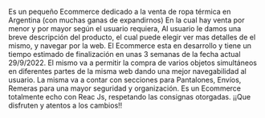 Es un pequeño Ecommerce dedicado a la venta de ropa térmica en Argentina (con muchas ganas de expandirnos) En la cual hay venta por menor y por mayor según el usuario requiera, Al usuario le damos una breve descripción del producto, el cual puede elegir ver mas detalles de el mismo, y navegar por la web. El Ecommerce esta en desarrollo y tiene un tiempo estimado de finalización en unas 3 semanas de la fecha actual 29/9/2022. El mismo va a permitir la compra de varios objetos simultáneos en diferentes partes de la misma web dando una mejor navegabilidad al usuario. La misma va a contar con secciones para Pantalones, Envíos, Remeras para una mayor seguridad y organización. Es un Ecommerce totalmente echo con Reac Js, respetando las consignas otorgadas. ¡¡Que disfruten y atentos a los cambios!!
